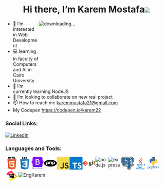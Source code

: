 <h1 align="center">Hi there, I’m Karem Mostafa<img src="https://media.giphy.com/media/hvRJCLFzcasrR4ia7z/giphy.gif" width="40px"></h1>
<img align="right" alt=" downloading..." src="https://i.pinimg.com/originals/3c/84/cd/3c84cdb1e180a46031edaed16e042beb.gif" width="400" height="200" />

- 👀 I’m interested in Web Development
- 💻 learning in faculty of Computers and AI in Cairo University
- 🌱 I’m currently learning NodeJS
- 💞️ I’m looking to collaborate on new real project
- 📫 How to reach me karemmustafa21@gmail.com
- My Codepen https://codepen.io/karem22


### Social Links:
<a href="https://www.linkedin.com/in/karem-mostafa-044339242/"><img align="center" src="https://raw.githubusercontent.com/rahuldkjain/github-profile-readme-generator/master/src/images/icons/Social/linked-in-alt.svg" alt="LinkedIn" height="30" width="40" style="max-width: 100%;"></a>

<!---
EngKarem/EngKarem is a ✨ special ✨ repository because its `README.md` (this file) appears on your GitHub profile.
You can click the Preview link to take a look at your changes.
--->

### Languages and Tools:
<img align="left" alt="Html 5" width="40px" height="40px" src="https://github.com/devicons/devicon/blob/master/icons/html5/html5-original-wordmark.svg" />
<img align="left" alt="Css 3" width="40px" height="40px" src="https://github.com/devicons/devicon/blob/master/icons/css3/css3-original-wordmark.svg" />
<img align="left" alt="bootstrap" width="40px" height="40px" src="https://github.com/devicons/devicon/blob/master/icons/bootstrap/bootstrap-original-wordmark.svg" />
<img align="left" alt="php" width="40px" height="40px" src="https://github.com/devicons/devicon/blob/master/icons/php/php-plain.svg" />
<img align="left" alt="JavaScript" width="40px" height="40px" src="https://raw.githubusercontent.com/github/explore/80688e429a7d4ef2fca1e82350fe8e3517d3494d/topics/javascript/javascript.png" />

<img align="left" alt="JavaScript" width="40px" height="40px" src="https://raw.githubusercontent.com/github/explore/80688e429a7d4ef2fca1e82350fe8e3517d3494d/topics/typescript/typescript.png" />
<!-- <img align="left" alt="laravel" width="40px" height="40px" src="https://github.com/devicons/devicon/blob/master/icons/laravel/laravel-plain-wordmark.svg" /> -->

<img align="left" alt="Git" width="40px" height="40px" src="https://raw.githubusercontent.com/github/explore/80688e429a7d4ef2fca1e82350fe8e3517d3494d/topics/git/git.png" />
<!-- <img align="left" alt="GitHub" width="40px" height="40px" src="https://raw.githubusercontent.com/github/explore/78df643247d429f6cc873026c0622819ad797942/topics/github/github.png" /> -->
<!-- <img align="left" alt="Terminal" width="40px" height="40px" src="https://raw.githubusercontent.com/github/explore/80688e429a7d4ef2fca1e82350fe8e3517d3494d/topics/terminal/terminal.png" /> -->

<!-- <img align="left" alt="cplusplus" width="40px" height="40px" src="https://github.com/devicons/devicon/blob/master/icons/cplusplus/cplusplus-original.svg" /> -->
<img align="left" src="https://camo.githubusercontent.com/288cace72126df58aaeaa75627898785885858d54b03cb15ea3353a515642204/68747470733a2f2f7777772e766563746f726c6f676f2e7a6f6e652f6c6f676f732f6e6f64656a732f6e6f64656a732d69636f6e2e737667" alt="node.js" width="40" height="40" data-canonical-src="https://www.vectorlogo.zone/logos/nodejs/nodejs-icon.svg">

<img align="left" src="https://camo.githubusercontent.com/414133f161b78f61a2452120d5f81ea7ef13a6fcf0ac359382e1e012de4e874c/68747470733a2f2f7777772e766563746f726c6f676f2e7a6f6e652f6c6f676f732f657870726573736a732f657870726573736a732d69636f6e2e737667" alt="express.js" width="40" height="40" data-canonical-src="https://www.vectorlogo.zone/logos/expressjs/expressjs-icon.svg">

<img align="left" alt="PostgreSQL" width="40px" height="40px" src="https://raw.githubusercontent.com/github/explore/80688e429a7d4ef2fca1e82350fe8e3517d3494d/topics/postgresql/postgresql.png" />

<img align="left" src="https://raw.githubusercontent.com/devicons/devicon/master/icons/java/java-original.svg" alt="java" width="40" height="40">

<img align="left" alt="python" width="40px" height="40px" src="https://github.com/devicons/devicon/blob/master/icons/python/python-original-wordmark.svg" />

<!-- <img align="left" alt="Visual Studio Code" width="40px" height="40px" src="https://raw.githubusercontent.com/github/explore/80688e429a7d4ef2fca1e82350fe8e3517d3494d/topics/visual-studio-code/visual-studio-code.png" /> -->

<img align="left" alt="jetbrains" width="40px" height="40px" src="https://github.com/devicons/devicon/blob/master/icons/jetbrains/jetbrains-original.svg" />

<br><br>
<p><img align="left" src="https://github-readme-stats.vercel.app/api/top-langs?username=EngKarem&show_icons=true&locale=en&layout=compact" alt="EngKarem" /></p>
